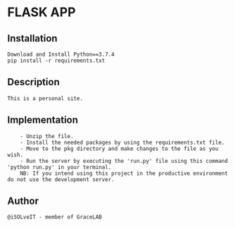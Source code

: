 # FLASK APP

## Installation
```
Download and Install Python==3.7.4
pip install -r requirements.txt

```
## Description
```
This is a personal site.
```
## Implementation
```
	- Unzip the file.
	- Install the needed packages by using the requirements.txt file.
	- Move to the pkg directory and make changes to the file as you wish.
	- Run the server by executing the 'run.py' file using this command 'python run.py' in your terminal.
	NB: If you intend using this project in the productive environment do not use the development server.
```
## Author
``` @iSOLveIT - member of GraceLAB ```

